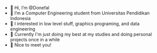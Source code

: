 - 👋 Hi, I’m @Donefal
- 🏫 I’m a Computer Engineering student from Universitas Pendidikan Indonesia
- 🌱 I interested in low level stuff, graphics programing, and data engineering
- 🥅 Currently I'm just doing my best at my studies and doing personal projects once in a while
- 🙏 Nice to meet you!

<!---
Donefal/Donefal is a ✨ special ✨ repository because its `README.md` (this file) appears on your GitHub profile.
You can click the Preview link to take a look at your changes.
--->
